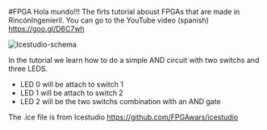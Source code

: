 #FPGA Hola mundo!!!
The firts tutorial aboust FPGAs that are made in RincónIngenieril. You can go to the YouTube video (spanish) https://goo.gl/D6C7wh

![Icestudio-schema](https://github.com/RinconIngenieril/FPGA-tutorials/blob/master/%231%20-%20Hola%20Mundo!!!/Icestudio-schema.png)

In the tutorial we learn how to do a simple AND circuit with two switchs and three LEDS.
* LED 0 will be attach to switch 1
* LED 1 will be attach to switch 2
* LED 2 will be the two switchs combination with an AND gate 


The .ice file is from Icestudio https://github.com/FPGAwars/icestudio

